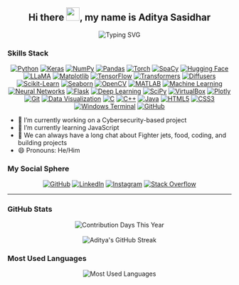 <h2 align="center"> Hi there <img src="https://media.giphy.com/media/hvRJCLFzcasrR4ia7z/giphy.gif" width="30px">, my name is <strong>Aditya Sasidhar</strong> </h2>

<div align="center">
    <img src="https://readme-typing-svg.demolab.com?font=Fira+Code&weight=500&size=24&pause=1000&color=36BCF7&center=true&vCenter=true&width=700&lines=Cybersecurity+Enthusiast;Python+Fan+%F0%9F%90%8D;Passionate+about+ML;Aspiring+Full-Stack+Python+Dev;Not+a+big+fan+of+LeetCode+%F0%9F%98%82;Keras+and+TensorFlow+Practitioner;Data+Visualization+Advocate;C%2B%2B+Coder+at+Heart (that's+a+lie);Exploring+JavaScript+and+Web+Dev;Special+Thanks+to+ChatGPT;Turning+Ideas+into+Projects+%F0%9F%A7%A0" alt="Typing SVG">
</div>

### **Skills Stack**  

<div align="center">
    <a href="https://www.python.org/doc/" target="_blank"><img src="https://img.shields.io/badge/Python-4B8BBE?style=for-the-badge&logo=python&logoColor=white&labelColor=306998" alt="Python" /></a>
    <a href="https://keras.io/" target="_blank"><img src="https://img.shields.io/badge/Keras-FF4C4C?style=for-the-badge&logo=keras&logoColor=white&labelColor=DC3035" alt="Keras" /></a>
    <a href="https://numpy.org/doc/" target="_blank"><img src="https://img.shields.io/badge/NumPy-0071C1?style=for-the-badge&logo=numpy&logoColor=white&labelColor=013243" alt="NumPy" /></a>
    <a href="https://pandas.pydata.org/pandas-docs/stable/" target="_blank"><img src="https://img.shields.io/badge/Pandas-130654?style=for-the-badge&logo=pandas&logoColor=white&labelColor=150458" alt="Pandas" /></a>
    <a href="https://pytorch.org/" target="_blank"><img src="https://img.shields.io/badge/Torch-EE4C2C?style=for-the-badge&logo=pytorch&logoColor=white&labelColor=E34C26" alt="Torch" /></a>
    <a href="https://spacy.io/" target="_blank"><img src="https://img.shields.io/badge/SpaCy-09A3D5?style=for-the-badge&logo=spacy&logoColor=white&labelColor=0081A5" alt="SpaCy" /></a>
    <a href="https://huggingface.co/" target="_blank"><img src="https://img.shields.io/badge/Hugging%20Face-FCC72A?style=for-the-badge&logo=huggingface&logoColor=white&labelColor=F9A825" alt="Hugging Face" /></a>
    <a href="https://huggingface.co/llama" target="_blank"><img src="https://img.shields.io/badge/LLaMA-8E24AA?style=for-the-badge&logoColor=white&labelColor=6A1B9A" alt="LLaMA" /></a>
    <a href="https://matplotlib.org/stable/users/index.html" target="_blank"><img src="https://img.shields.io/badge/Matplotlib-4695EB?style=for-the-badge&labelColor=11557C" alt="Matplotlib" /></a>
    <a href="https://www.tensorflow.org/learn" target="_blank"><img src="https://img.shields.io/badge/TensorFlow-FF9900?style=for-the-badge&logo=tensorflow&logoColor=white&labelColor=E47900" alt="TensorFlow" /></a>
    <a href="https://huggingface.co/docs/transformers/" target="_blank"><img src="https://img.shields.io/badge/Transformers-FF5733?style=for-the-badge&logo=transformers&logoColor=white&labelColor=C70039" alt="Transformers" /></a>
    <a href="https://huggingface.co/docs/diffusers/" target="_blank"><img src="https://img.shields.io/badge/Diffusers-3A86FF?style=for-the-badge&logoColor=white&labelColor=1A73E8" alt="Diffusers" /></a>
    <a href="https://scikit-learn.org/stable/documentation.html" target="_blank"><img src="https://img.shields.io/badge/Scikit--Learn-F8A835?style=for-the-badge&logo=scikit-learn&logoColor=white&labelColor=F7931E" alt="Scikit-Learn" /></a>
    <a href="https://seaborn.pydata.org/" target="_blank"><img src="https://img.shields.io/badge/Seaborn-61A4B2?style=for-the-badge&labelColor=3776AB" alt="Seaborn" /></a>
    <a href="https://docs.opencv.org/master/" target="_blank"><img src="https://img.shields.io/badge/OpenCV-5C3EE8?style=for-the-badge&logo=opencv&logoColor=white&labelColor=273C75" alt="OpenCV" /></a>
    <a href="https://in.mathworks.com/help/matlab/" target="_blank"><img src="https://img.shields.io/badge/MATLAB-0099D4?style=for-the-badge&logo=mathworks&logoColor=white&labelColor=0076A8" alt="MATLAB" /></a>
    <a href="https://www.ibm.com/cloud/learn/machine-learning" target="_blank"><img src="https://img.shields.io/badge/Machine%20Learning-009688?style=for-the-badge&logo=machine-learning&labelColor=00695C" alt="Machine Learning" /></a>
    <a href="https://en.wikipedia.org/wiki/Artificial_neural_network" target="_blank"><img src="https://img.shields.io/badge/Neural%20Networks-E91E63?style=for-the-badge&labelColor=C2185B" alt="Neural Networks" /></a>
    <a href="https://flask.palletsprojects.com/" target="_blank"><img src="https://img.shields.io/badge/Flask-000000?style=for-the-badge&logo=flask&logoColor=white" alt="Flask" /></a>
    <a href="https://en.wikipedia.org/wiki/Deep_learning" target="_blank"><img src="https://img.shields.io/badge/Deep%20Learning-7E57C2?style=for-the-badge&labelColor=5E35B1" alt="Deep Learning" /></a>
    <a href="https://scipy.org/docs.html" target="_blank"><img src="https://img.shields.io/badge/SciPy-8CAAE6?style=for-the-badge&logo=scipy&logoColor=white&labelColor=0A4599" alt="SciPy" /></a>
    <a href="https://www.virtualbox.org/" target="_blank"><img src="https://img.shields.io/badge/VirtualBox-183A61?style=for-the-badge&logo=virtualbox&logoColor=white&labelColor=183A61" alt="VirtualBox" /></a>
    <a href="https://plotly.com/python/" target="_blank"><img src="https://img.shields.io/badge/Plotly-3F4F75?style=for-the-badge&logo=plotly&logoColor=white&labelColor=13D3F3" alt="Plotly" /></a>
    <a href="https://git-scm.com/doc" target="_blank"><img src="https://img.shields.io/badge/Git-F05032?style=for-the-badge&logo=git&logoColor=white&labelColor=E94E31" alt="Git" /></a>
    <a href="https://datavizproject.com/" target="_blank"><img src="https://img.shields.io/badge/Data%20Visualization-673AB7?style=for-the-badge&labelColor=512DA8" alt="Data Visualization" /></a>
    <a href="https://devdocs.io/c/" target="_blank"><img src="https://img.shields.io/badge/C-1666A2?style=for-the-badge&logo=c&logoColor=white&labelColor=A8B9CC" alt="C" /></a>
    <a href="https://cplusplus.com/doc/tutorial/" target="_blank"><img src="https://img.shields.io/badge/C%2B%2B-004482?style=for-the-badge&logo=c%2B%2B&logoColor=white&labelColor=00599C" alt="C++" /></a>
    <a href="https://docs.oracle.com/en/java/" target="_blank"><img src="https://img.shields.io/badge/Java-F89820?style=for-the-badge&logo=java&logoColor=white&labelColor=007396" alt="Java" /></a>
    <a href="https://developer.mozilla.org/docs/Web/HTML" target="_blank"><img src="https://img.shields.io/badge/HTML5-FF5722?style=for-the-badge&logo=html5&logoColor=white&labelColor=E34F26" alt="HTML5" /></a>
    <a href="https://developer.mozilla.org/docs/Web/CSS" target="_blank"><img src="https://img.shields.io/badge/CSS3-1572B6?style=for-the-badge&logo=css3&logoColor=white&labelColor=00578A" alt="CSS3" /></a>
    <a href="https://learn.microsoft.com/en-us/windows/terminal/" target="_blank"><img src="https://img.shields.io/badge/Windows%20Terminal-4D4D4D?style=for-the-badge&logo=windows-terminal&logoColor=white&labelColor=0078D7" alt="Windows Terminal" /></a>
    <a href="https://docs.github.com/en" target="_blank"><img src="https://img.shields.io/badge/GitHub-181717?style=for-the-badge&logo=github&logoColor=white" alt="GitHub" /></a>
</div>


- 🔭 I’m currently working on a Cybersecurity-based project  
- 🌱 I’m currently learning JavaScript  
- 💬 We can always have a long chat about Fighter jets, food, coding, and building projects
- 😄 Pronouns: He/Him  



### **My Social Sphere**

<div align="center">
    <a href="https://github.com/adityasasidhar"><img src="https://img.shields.io/badge/GitHub-171515?style=for-the-badge&logo=github&logoColor=white&labelColor=333333" alt="GitHub" /></a>
    <a href="https://www.linkedin.com/in/aditya-sasidhar-2399bb27a/"><img src="https://img.shields.io/badge/LinkedIn-0077B5?style=for-the-badge&logo=linkedin&logoColor=white&labelColor=005582" alt="LinkedIn" /></a>
    <a href="https://www.instagram.com/aditya_sasidhar/"><img src="https://img.shields.io/badge/Instagram-F56040?style=for-the-badge&logo=instagram&logoColor=white&labelColor=E4405F" alt="Instagram" /></a>
    <a href="https://stackoverflow.com/users/27242689"><img src="https://img.shields.io/badge/Stack%20Overflow-FF9900?style=for-the-badge&logo=stackoverflow&logoColor=white&labelColor=F48024" alt="Stack Overflow" /></a>
</div>

---

### **GitHub Stats**

<div align="center">
   <img src="https://github-readme-stats.vercel.app/api?username=adityasasidhar&show_icons=true&count_private=true&theme=radical&hide_border=true" alt="Contribution Days This Year" />
    <br><br>
    <img src="https://github-readme-streak-stats.herokuapp.com/?user=adityasasidhar&theme=radical" alt="Aditya's GitHub Streak">
</div>


### **Most Used Languages**

<div align="center">
    <img src="https://github-readme-stats.vercel.app/api/top-langs/?username=adityasasidhar&layout=compact&theme=radical&hide_border=true" alt="Most Used Languages" />
</div>



